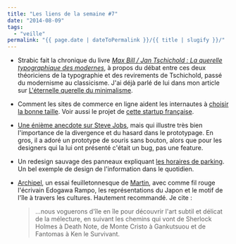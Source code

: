 ```yaml
---
title: "Les liens de la semaine #7"
date: "2014-08-09"
tags:
  - "veille"
permalink: "{{ page.date | dateToPermalink }}/{{ title | slugify }}/"
---
```


- Strabic fait la chronique du livre [_Max Bill / Jan Tschichold : La querelle typographique des modernes_](http://strabic.fr/Max-Bill-Jan-Tschichold), à propos du débat entre ces deux théoriciens de la typographie et des revirements de Tschichold, passé du modernisme au classicisme. J'ai déjà parlé de lui dans mon article sur [L'éternelle querelle du minimalisme](http://toutcequibouge.net/toutcequibouge/2013/02/l-ternelle-querelle-du-minimalisme/).

- Comment les sites de commerce en ligne aident les internautes à [choisir la bonne taille](https://econsultancy.com/blog/65026-how-fashion-ecommerce-retailers-can-reduce-online-returns#i.9t20z7cfpewvtq). Voir aussi le projet de [cette startup française](http://techcrunch.com/2014/08/04/fitle-will-let-you-try-clothes-on-a-3d-avatar-of-yourself/).

- [Une énième anecdote sur Steve Jobs](http://www.cultofmac.com/269222/steve-jobs-hated-idea-multi-button-mouse-designer-claims/), mais qui illustre très bien l'importance de la divergence et du hasard dans le prototypage. En gros, il a adoré un prototype de souris sans bouton, alors que pour les designers qui la lui ont présenté c'était un bug, pas une feature.


- Un redesign sauvage des panneaux expliquant [les horaires de parking](http://nikkisylianteng.com/project/parking-sign-redesign/). Un bel exemple de design de l'information dans le quotidien.

- [Archipel](http://archipel.nologos.net/), un essai feuilletonnesque de [Martin](http://nologos.net/), avec comme fil rouge l'écrivain Edogawa Rampo, les représentations du Japon et le motif de l'île à travers les cultures. Hautement recommandé. Je cite :

    > …nous voguerons d'île en île pour découvrir l'art subtil et délicat de la mélecture, en suivant les chemins qui vont de Sherlock Holmes à Death Note, de Monte Cristo à Gankutsuou et de Fantomas à Ken le Survivant.
